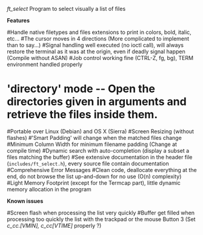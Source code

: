 *ft_select* Program to select visually a list of files

**Features**

#Handle native filetypes and files extensions to print in colors, bold, italic, etc...
#The cursor moves in 4 directions (More complicated to implement than to say...)
#Signal handling well executed (no ioctl call), will always restore the terminal as it was at the origin, even if deadly signal happen (Compile without ASAN)
#Job control working fine (CTRL-Z, fg, bg), TERM environment handled properly
# 'directory' mode -- Open the directories given in arguments and retrieve the files inside them.
#Portable over Linux (Debian) and OS X (Sierra)
#Screen Resizing (without flashes)
#'Smart Padding' will change when the matched files change
#Minimum Column Width for minimum filename padding (Change at compile time)
#Dynamic search with auto-completion (display a subset a files matching the buffer)
#See extensive documentation in the header file (`includes/ft_select.h`), every source file contain documentation
#Comprehensive Error Messages
#Clean code, deallocate everything at the end, do not browse the list up-and-down for no use (O(n) complexity)
#Light Memory Footprint (except for the Termcap part), little dynamic memory allocation in the program

**Known issues**

#Screen flash when processing the list very quickly
#Buffer get filled when processing too quickly the list with the trackpad or the mouse Button 3 (Set *c_cc.[VMIN], c_cc[VTIME]* properly ?)
